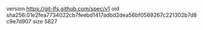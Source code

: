 version https://git-lfs.github.com/spec/v1
oid sha256:01e2fea7734022cb7feebd1417adbd2dea56bf0569267c221302b7d8c9e7d907
size 5827
